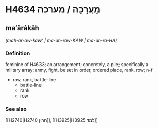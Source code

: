 # H4634 מַעֲרָכָה / מערכה

## maʻărâkâh

_(mah-ar-aw-kaw' | ma-uh-raw-KAW | ma-uh-ra-HA)_

### Definition

feminine of H4633; an arrangement; concretely, a pile; specifically a military array; army, fight, be set in order, ordered place, rank, row; n-f

- row, rank, battle-line
  - battle-line
  - rank
  - row

### See also

[[H2740|H2740 חרון]], [[H3925|H3925 למד]]
